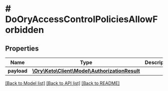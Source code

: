 # # DoOryAccessControlPoliciesAllowForbidden

## Properties

Name | Type | Description | Notes
------------ | ------------- | ------------- | -------------
**payload** | [**\Ory\Keto\Client\Model\AuthorizationResult**](AuthorizationResult.md) |  | [optional] 

[[Back to Model list]](../../README.md#documentation-for-models) [[Back to API list]](../../README.md#documentation-for-api-endpoints) [[Back to README]](../../README.md)


